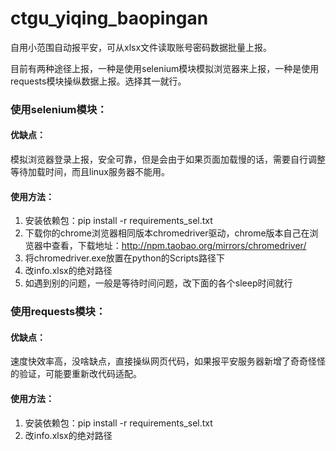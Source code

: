 # ctgu_yiqing_baopingan

自用小范围自动报平安，可从xlsx文件读取账号密码数据批量上报。

目前有两种途径上报，一种是使用selenium模块模拟浏览器来上报，一种是使用requests模块操纵数据上报。选择其一就行。

### 使用selenium模块：

#### 优缺点：

模拟浏览器登录上报，安全可靠，但是会由于如果页面加载慢的话，需要自行调整等待加载时间，而且linux服务器不能用。

#### 使用方法：

1. 安装依赖包：pip install -r requirements_sel.txt
2. 下载你的chrome浏览器相同版本chromedriver驱动，chrome版本自己在浏览器中查看，下载地址：http://npm.taobao.org/mirrors/chromedriver/
3. 将chromedriver.exe放置在python的Scripts路径下
4. 改info.xlsx的绝对路径
5. 如遇到别的问题，一般是等待时间问题，改下面的各个sleep时间就行

### 使用requests模块：

#### 优缺点：

速度快效率高，没啥缺点，直接操纵网页代码，如果报平安服务器新增了奇奇怪怪的验证，可能要重新改代码适配。

#### 使用方法：

1. 安装依赖包：pip install -r requirements_sel.txt
2. 改info.xlsx的绝对路径


